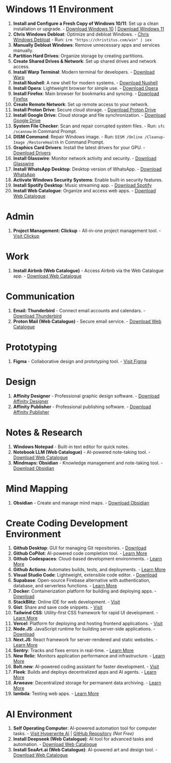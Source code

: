 # Windows 11 Environment
1. **Install and Configure a Fresh Copy of Windows 10/11**: Set up a clean installation or upgrade. - [Download Windows 10](https://www.microsoft.com/software-download/windows10) | [Download Windows 11](https://www.microsoft.com/software-download/windows11)
2. **Chris Windows Debloat**: Optimize and debloat Windows. - [Chris Windows Debloat](https://github.com/ChrisTitusTech/winutil) - Run: `irm "https://christitus.com/win" | iex`
3. **Manually Debloat Windows**: Remove unnecessary apps and services manually.
4. **Partition Hard Drives**: Organize storage by creating partitions.
5. **Create Shared Drives & Network**: Set up shared drives and network access.
6. **Install Warp Terminal**: Modern terminal for developers. - [Download Warp](https://www.warp.dev/)
7. **Install Nushell**: A new shell for modern systems. - [Download Nushell](https://www.nushell.sh/)
8. **Install Opera**: Lightweight browser for simple use. - [Download Opera](https://www.opera.com/)
9. **Install Firefox**: Main browser for bookmarks and syncing. - [Download Firefox](https://www.mozilla.org/firefox/)
10. **Create Remote Network**: Set up remote access to your network.
11. **Install Proton Drive**: Secure cloud storage. - [Download Proton Drive](https://proton.me/drive)
12. **Install Google Drive**: Cloud storage and file synchronization. - [Download Google Drive](https://www.google.com/drive/)
13. **System File Checker**: Scan and repair corrupted system files. - Run: `sfc /scannow` in Command Prompt.
14. **DISM Command**: Repair Windows image. - Run: `DISM /Online /Cleanup-Image /RestoreHealth` in Command Prompt.
15. **Graphics Card Drivers**: Install the latest drivers for your GPU. - [Download Drivers](https://www.gigabyte.com/Graphics-Card/GV-N166SOC-6GD/support#support-dl-utility)
16. **Install Glasswire**: Monitor network activity and security. - [Download Glasswire](https://www.glasswire.com/)
17. **Install WhatsApp Desktop**: Desktop version of WhatsApp. - [Download WhatsApp](https://www.whatsapp.com/download)
18. **Activate Windows Security Systems**: Enable built-in security features.
19. **Install Spotify Desktop**: Music streaming app. - [Download Spotify](https://www.spotify.com/download/)
20. **Install Web Catalogue**: Organize and access web apps. - [Download Web Catalogue](https://webcatalog.io/)

# Admin
1. **Project Management: Clickup** - All-in-one project management tool. - [Visit Clickup](https://www.clickup.com/)

# Work
1. **Install Airbnb (Web Catalogue)** - Access Airbnb via the Web Catalogue app. - [Download Web Catalogue](https://webcatalog.io/)

# Communication
1. **Email: Thunderbird** - Connect email accounts and calendars. - [Download Thunderbird](https://www.thunderbird.net/)
2. **Proton Mail (Web Catalogue)** - Secure email service. - [Download Web Catalogue](https://webcatalog.io/)

# Prototyping
1. **Figma** - Collaborative design and prototyping tool. - [Visit Figma](https://www.figma.com/)

# Design
1. **Affinity Designer** - Professional graphic design software. - [Download Affinity Designer](https://affinity.serif.com/designer/)
2. **Affinity Publisher** - Professional publishing software. - [Download Affinity Publisher](https://affinity.serif.com/publisher/)

# Notes & Research
1. **Windows Notepad** - Built-in text editor for quick notes.
2. **Notebook LLM (Web Catalogue)** - AI-powered note-taking tool. - [Download Web Catalogue](https://webcatalog.io/)
3. **Mindmaps: Obsidian** - Knowledge management and note-taking tool. - [Download Obsidian](https://obsidian.md/)

# Mind Mapping
1. **Obsidian** - Create and manage mind maps. - [Download Obsidian](https://obsidian.md/)

# Create Coding Development Environment
1. **Github Desktop**: GUI for managing Git repositories. - [Download](https://desktop.github.com/)
2. **Github CoPilot**: AI-powered code completion tool. - [Learn More](https://copilot.github.com/)
3. **Github Codespaces**: Cloud-based development environments. - [Learn More](https://github.com/features/codespaces)
4. **Github Actions**: Automates builds, tests, and deployments. - [Learn More](https://github.com/features/actions)
5. **Visual Studio Code**: Lightweight, extensible code editor. - [Download](https://code.visualstudio.com/)
6. **Supabase**: Open-source Firebase alternative with authentication, database, and serverless functions. - [Learn More](https://supabase.com/)
7. **Docker**: Containerization platform for building and deploying apps. - [Download](https://www.docker.com/)
8. **StackBlitz**: Online IDE for web development. - [Visit](https://stackblitz.com/)
9. **Gist**: Share and save code snippets. - [Visit](https://gist.github.com/)
10. **Tailwind CSS**: Utility-first CSS framework for rapid UI development. - [Learn More](https://tailwindcss.com/)
11. **Vercel**: Platform for deploying and hosting frontend applications. - [Visit](https://vercel.com/)
12. **Node.JS**: JavaScript runtime for building server-side applications. - [Download](https://nodejs.org/)
13. **Next.JS**: React framework for server-rendered and static websites. - [Learn More](https://nextjs.org/)
14. **Sentry**: Tracks and fixes errors in real-time. - [Learn More](https://sentry.io/)
15. **New Relic**: Monitors application performance and infrastructure. - [Learn More](https://newrelic.com/)
16. **Bolt.new**: AI-powered coding assistant for faster development. - [Visit](https://bolt.new/)
17. **Fleek**: Builds and deploys decentralized apps and AI agents. - [Learn More](https://fleek.xyz/)
18. **Arweave**: Decentralized storage for permanent data archiving. - [Learn More](https://arweave.org/)
19. **lambda**: Testing web apps. - [Learn More](https://www.lambdatest.com/)

# AI Environment
1. **Self Operating Computer**: AI-powered automation tool for computer tasks. - [Visit Hyperwrite AI](https://www.hyperwriteai.com) | [GitHub Repository](https://github.com/OthersideAI/self-operating-computer) *(Not Free)*
2. **Install Deepseek (Web Catalogue)**: AI tool for advanced tasks and automation. - [Download Web Catalogue](https://webcatalog.io/)
3. **Install SeaArt.ai (Web Catalogue)**: AI-powered art and design tool. - [Download Web Catalogue](https://webcatalog.io/)

